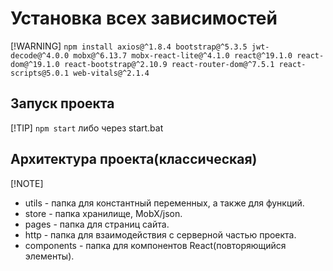 # Установка всех зависимостей
[!WARNING]
`npm install axios@^1.8.4 bootstrap@^5.3.5 jwt-decode@^4.0.0 mobx@^6.13.7 mobx-react-lite@^4.1.0 react@^19.1.0 react-dom@^19.1.0 react-bootstrap@^2.10.9 react-router-dom@^7.5.1 react-scripts@5.0.1 web-vitals@^2.1.4`

## Запуск проекта
[!TIP]
`npm start` либо через start.bat

## Архитектура проекта(классическая)
[!NOTE]
- utils - папка для константный переменных, а также для функций.
- store - папка хранилище, MobX/json.
- pages - папка для страниц сайта.
- http - папка для взаимодействия с серверной частью проекта.
- components - папка для компонентов React(повторяющийся элементы).
